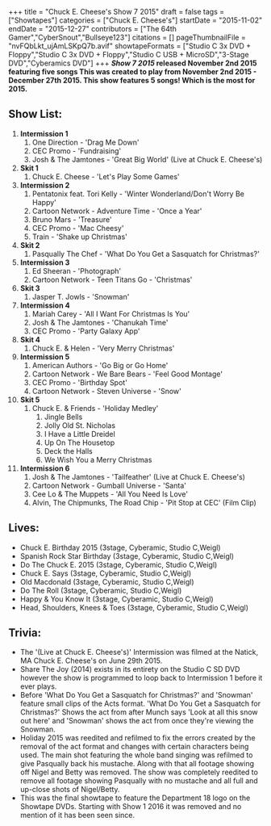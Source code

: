 +++
title = "Chuck E. Cheese's Show 7 2015"
draft = false
tags = ["Showtapes"]
categories = ["Chuck E. Cheese's"]
startDate = "2015-11-02"
endDate = "2015-12-27"
contributors = ["The 64th Gamer","CyberSnout","Bullseye123"]
citations = []
pageThumbnailFile = "nvFQbLkt_ujAmLSKpQ7b.avif"
showtapeFormats = ["Studio C 3x DVD + Floppy","Studio C 3x DVD + Floppy","Studio C USB + MicroSD","3-Stage DVD","Cyberamics DVD"]
+++
***Show 7 2015* released November 2nd 2015 featuring five songs
This was created to play from November 2nd 2015 - December 27th 2015. This show features 5 songs! Which is the most for 2015.**

## Show List:

1.  **Intermission 1**
    1.  One Direction - 'Drag Me Down'
    2.  CEC Promo - 'Fundraising'
    3.  Josh & The Jamtones - 'Great Big World' (Live at Chuck E. Cheese's)
2.  **Skit 1**
    1.  Chuck E. Cheese - 'Let's Play Some Games'
3.  **Intermission 2**
    1.  Pentatonix feat. Tori Kelly - 'Winter Wonderland/Don't Worry Be Happy'
    2.  Cartoon Network - Adventure Time - 'Once a Year'
    3.  Bruno Mars - 'Treasure'
    4.  CEC Promo - 'Mac Cheesy'
    5.  Train - 'Shake up Christmas'
4.  **Skit 2**
    1.  Pasqually The Chef - 'What Do You Get a Sasquatch for Christmas?'
5.  **Intermission 3**
    1.  Ed Sheeran - 'Photograph'
    2.  Cartoon Network - Teen Titans Go - 'Christmas'
6.  **Skit 3**
    1.  Jasper T. Jowls - 'Snowman'
7.  **Intermission 4**
    1.  Mariah Carey - 'All I Want For Christmas Is You'
    2.  Josh & The Jamtones - 'Chanukah Time'
    3.  CEC Promo - 'Party Galaxy App'
8.  **Skit 4**
    1.  Chuck E. & Helen - 'Very Merry Christmas'
9.  **Intermission 5**
    1.  American Authors - 'Go Big or Go Home'
    2.  Cartoon Network - We Bare Bears - 'Feel Good Montage'
    3.  CEC Promo - 'Birthday Spot'
    4.  Cartoon Network - Steven Universe - 'Snow'
10. **Skit 5**
    1.  Chuck E. & Friends - 'Holiday Medley'
        1.  Jingle Bells
        2.  Jolly Old St. Nicholas
        3.  I Have a Little Dreidel
        4.  Up On The Housetop
        5.  Deck the Halls
        6.  We Wish You a Merry Christmas
11. **Intermission 6**
    1.  Josh & The Jamtones - 'Tailfeather' (Live at Chuck E. Cheese's)
    2.  Cartoon Network - Gumball Universe - 'Santa'
    3.  Cee Lo & The Muppets - 'All You Need Is Love'
    4.  Alvin, The Chipmunks, The Road Chip - 'Pit Stop at CEC' (Film Clip)

## Lives:

- Chuck E. Birthday 2015 (3stage, Cyberamic, Studio C,Weigl)
- Spanish Rock Star Birthday (3stage, Cyberamic, Studio C,Weigl)
- Do The Chuck E. 2015 (3stage, Cyberamic, Studio C,Weigl)
- Chuck E. Says (3stage, Cyberamic, Studio C,Weigl)
- Old Macdonald (3stage, Cyberamic, Studio C,Weigl)
- Do The Roll (3stage, Cyberamic, Studio C,Weigl)
- Happy & You Know It (3stage, Cyberamic, Studio C,Weigl)
- Head, Shoulders, Knees & Toes (3stage, Cyberamic, Studio C,Weigl)

## Trivia:

- The '(Live at Chuck E. Cheese's)' Intermission was filmed at the Natick, MA Chuck E. Cheese's on June 29th 2015.
- Share The Joy (2014) exists in its entirety on the Studio C SD DVD however the show is programmed to loop back to Intermission 1 before it ever plays.
- Before 'What Do You Get a Sasquatch for Christmas?' and 'Snowman' feature small clips of the Acts format. 'What Do You Get a Sasquatch for Christmas?' Shows the act from after Munch says 'Look at all this snow out here' and 'Snowman' shows the act from once they're viewing the Snowman.
- Holiday 2015 was reedited and refilmed to fix the errors created by the removal of the act format and changes with certain characters being used. The main shot featuring the whole band singing was refilmed to give Pasqually back his mustache. Along with that all footage showing off Nigel and Betty was removed. The show was completely reedited to remove all footage showing Pasqually with no mustache and all full and up-close shots of Nigel/Betty.
- This was the final showtape to feature the Department 18 logo on the Showtape DVDs. Starting with Show 1 2016 it was removed and no mention of it has been seen since.
